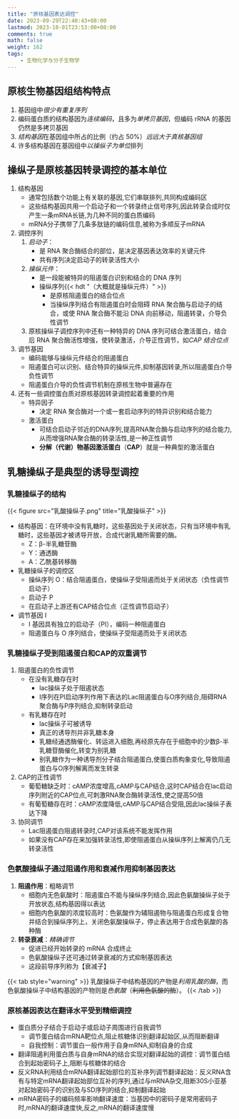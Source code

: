 ```yaml
---
title: "原核基因表达调控"
date: 2023-09-29T22:40:43+08:00
lastmod: 2023-10-01T23:53:00+08:00
comments: true
math: false
weight: 162
tags:
    - 生物化学与分子生物学
---
```


## 原核生物基因组结构特点

1. 基因组中*很少有重复序列*
2. 编码蛋白质的结构基因为*连续编码*，且多为*单拷贝基因*，但编码 rRNA 的基因仍然是多拷贝基因
3. *结构基因*在基因组中所占的比例（约占 50%）*远远大于真核基因组*
4. 许多结构基因在基因组中*以操纵子为单位*排列

## 操纵子是原核基因转录调控的基本单位

1. 结构基因
    - 通常包括数个功能上有关联的基因,它们串联排列,共同构成编码区
    - 这些结构基因共用一个启动子和一个转录终止信号序列,因此转录合成时仅产生一条mRNA长链,为几种不同的蛋白质编码
    - mRNA分子携带了几条多肽链的编码信息,被称为多顺反子mRNA
2. 调控序列
    1. *启动子*：
        - 是 RNA 聚合酶结合的部位，是决定基因表达效率的关键元件
        - 共有序列决定启动子的转录活性大小
    2. *操纵元件*：
        - 是一段能被特异的阻遏蛋白识别和结合的 DNA 序列
        - 操纵序列{{< hdt "（大概就是操纵元件）" >}}
            - 是原核阻遏蛋白的结合位点
            - 当操纵序列结合有阻遏蛋白时会阻碍 RNA 聚合酶与启动子的结合，或使 RNA 聚合酶不能沿 DNA 向前移动，阻遏转录，介导负性调节
    3. 原核操纵子调控序列中还有一种特异的 DNA 序列可结合激活蛋白，结合后 RNA 聚合酶活性增强，使转录激活，介导正性调节，如*CAP 结合位点*
3. 调节基因
    - 编码能够与操纵元件结合的阻遏蛋白
    - 阻遏蛋白可以识别、结合特异的操纵元件,抑制基因转录,所以阻遏蛋白介导负性调节
    - 阻遏蛋白介导的负性调节机制在原核生物中普遍存在
4. 还有一些调控蛋白质对原核基因转录调控起着重要的作用
    - 特异因子
        - 决定 RNA 聚合酶对一个或一套启动序列的特异识别和结合能力
    - 激活蛋白
        - 可结合启动子邻近的DNA序列,提高RNA聚合酶与启动序列的结合能力,从而增强RNA聚合酶的转录活性,是一种正性调节
        - **分解（代谢）物基因激活蛋白**（**CAP**）就是一种典型的激活蛋白

## 乳糖操纵子是典型的诱导型调控

### 乳糖操纵子的结构

{{< figure src="乳酸操纵子.png" title="乳酸操纵子" >}}

- 结构基因：在环境中没有乳糖时，这些基因处于关闭状态，只有当环境中有乳糖时，这些基因才被诱导开放，合成代谢乳糖所需要的酶。
    - Z：β-半乳糖苷酶
    - Y：通透酶
    - A：乙酰基转移酶
- 乳糖操纵子的调控区
    - 操纵序列 O：结合阻遏蛋白，使操纵子受阻遏而处于关闭状态（负性调节启动子）
    - 启动子 P
    - 在启动子上游还有CAP结合位点（正性调节启动子）
- 调节基因 I
    - I 基因具有独立的启动子（PI），编码一种阻遏蛋白
    - 阻遏蛋白与 O 序列结合，使操纵子受阻遏而处于关闭状态

### 乳糖操纵子受到阻遏蛋白和CAP的双重调节

1. 阻遏蛋白的负性调节
    - 在没有乳糖存在时
        - lac操纵子处于阻遏状态
        - I序列在PI启动序列作用下表达的Lac阻遏蛋白与O序列结合,阻碍RNA聚合酶与P序列结合,抑制转录启动
    - 有乳糖存在时
        - lac操纵子可被诱导
        - 真正的诱导剂并非乳糖本身
        - 乳糖经通透酶催化、转运进入细胞,再经原先存在于细胞中的少数β-半乳糖苷酶催化,转变为别乳糖
        - 别乳糖作为一种诱导剂分子结合阻遏蛋白,使蛋白质构象变化,导致阻遏蛋白与O序列解离而发生转录
2. CAP的正性调节
    - 葡萄糖缺乏时：cAMP浓度增高,cAMP与CAP结合,这时CAP结合在lac启动序列附近的CAP位点,可刺激RNA聚合酶转录活性,使之提高50倍
    - 有葡萄糖存在时：cAMP浓度降低,cAMP与CAP结合受阻,因此lac操纵子表达下降
3. 协同调节
    - Lac阻遏蛋白阻遏转录时,CAP对该系统不能发挥作用
    - 如果没有CAP存在来加强转录活性,即使阻遏蛋白从操纵序列上解离仍几无转录活性

### 色氨酸操纵子通过阻遏作用和衰减作用抑制基因表达

1. **阻遏作用**：粗略调节
    - 细胞内无色氨酸时：阻遏蛋白不能与操纵序列结合,因此色氨酸操纵子处于开放状态,结构基因得以表达
    - 细胞内色氨酸的浓度较高时：色氨酸作为辅阻遏物与阻遏蛋白形成复合物并结合到操纵序列上，关闭色氨酸操纵子，停止表达用于合成色氨酸的各种酶
2. **转录衰减**：*精确调节*
    - 促进已经开始转录的 mRNA 合成终止
    - 色氨酸操纵子还可通过转录衰减的方式抑制基因表达
    - 这段前导序列称为【衰减子】

{{< tab style="warning" >}}
乳酸操纵子中结构基因的产物是*利用乳酸的酶*，而色氨酸操纵子中结构基因的产物则是*色氨酸*（~~利用色氨酸的酶~~）。
{{< /tab >}}

### 原核基因表达在翻译水平受到精细调控

- 蛋白质分子结合于启动子或启动子周围进行自我调节
    - 调节蛋白结合mRNA靶位点,阻止核糖体识别翻译起始区,从而阻断翻译
    - 自我控制：调节蛋白一般作用于自身mRNA,抑制自身的合成
- 翻译阻遏利用蛋白质与自身mRNA的结合实现对翻译起始的调控：调节蛋白结合到起始密码子上,阻断与核糖体的结合
- 反义RNA利用结合mRNA翻译起始部位的互补序列调节翻译起始：反义RNA含有与特定mRNA翻译起始部位互补的序列,通过与mRNA杂交,阻断30S小亚基对起始密码子的识别及与SD序列的结合,抑制翻译起始
- mRNA密码子的编码频率影响翻译速度：当基因中的密码子是常用密码子时,mRNA的翻译速度快,反之,mRNA的翻译速度慢

